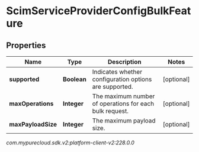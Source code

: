 # ScimServiceProviderConfigBulkFeature


## Properties

| Name | Type | Description | Notes |
| ------------ | ------------- | ------------- | ------------- |
| **supported** | **Boolean** | Indicates whether configuration options are supported. |  [optional] |
| **maxOperations** | **Integer** | The maximum number of operations for each bulk request. |  [optional] |
| **maxPayloadSize** | **Integer** | The maximum payload size. |  [optional] |




_com.mypurecloud.sdk.v2:platform-client-v2:228.0.0_
